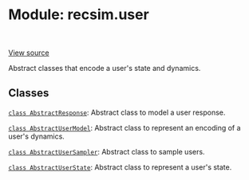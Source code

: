 <div itemscope itemtype="http://developers.google.com/ReferenceObject">
<meta itemprop="name" content="recsim.user" />
<meta itemprop="path" content="Stable" />
</div>

# Module: recsim.user

<table class="tfo-notebook-buttons tfo-api" align="left">
</table>

<a target="_blank" href="https://github.com/google-research/recsim/user.py">View
source</a>

Abstract classes that encode a user's state and dynamics.

<!-- Placeholder for "Used in" -->

## Classes

[`class AbstractResponse`](../recsim/user/AbstractResponse.md): Abstract class
to model a user response.

[`class AbstractUserModel`](../recsim/user/AbstractUserModel.md): Abstract class
to represent an encoding of a user's dynamics.

[`class AbstractUserSampler`](../recsim/user/AbstractUserSampler.md): Abstract
class to sample users.

[`class AbstractUserState`](../recsim/user/AbstractUserState.md): Abstract class
to represent a user's state.
